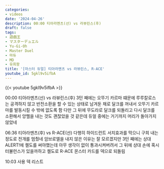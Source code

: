 ```yaml
---
categories:
- videos
date: '2024-04-26'
description: 00:00 티아라멘츠(선) vs 라뷰린스(후)
draft: false
tags:
- 遊戯王
- マスターデュエル
- Yu-Gi-Oh
- Master Duel
- 마듀
- MD
- 유희왕
title: '[마스터 듀얼] 티아라멘츠 vs 라뷰린스, R-ACE'
youtube_id: 5gkl9v5ifbA
---
```



{{< youtube 5gkl9v5ifbA >}}

00:00 티아라멘츠(선) vs 라뷰린스(후)
3턴 째에는 오뚜기 카르마 떄문에 루루칼로스는 공격하지 않고 반전소환을 할 수 있는 상태로 남겨둔 채로 달크를 꺼내서 오뚜기 카르마를 발동시킬 수 밖에 없도록 함
다만 그 뒤에 무도라로 달크를 되돌리고 다시 달크를 소환해서 앙헬을 내는 것도 괜찮았을 것 같은데 듀얼 중에는 거기까지 머리가 돌아가지 않았네

06:36 티아라멘츠(후) vs R-ACE(선)
다행히 하이드런트 서치효과를 막으니 구희 내는 정도로 전개를 멈췄네
암브로엘을 내지 않은 이유는 잘 모르겠지만
3턴 째에는 상대 ALERT!에 켈도를 써야했는데 아무 생각이 없이 통과시켜버려서 그 뒤에 상대 손에 혹시 터뷸런스가 있을까하고 켈도로 R-ACE 몬스터 카드를 덱으로 되돌림

10:03 사용 덱 리스트